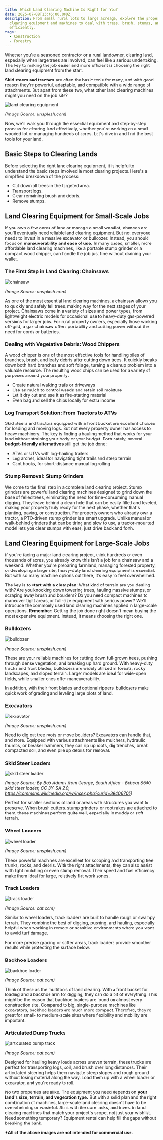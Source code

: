 ```yaml
---
title: Which Land Clearing Machine Is Right for You?
date: 2025-07-08T13:46:00.000Z
description: From small rural lots to large acreage, explore the proper land
  clearing equipment and machines to deal with trees, brush, stumps, and debris
  efficiently.
tags:
  - Construction
  - Forestry
---
```

Whether you're a seasoned contractor or a rural landowner, clearing land, especially when large trees are involved, can feel like a serious undertaking. The key to making the job easier and more efficient is choosing the right land clearing equipment from the start.

**Skid steers and tractors** are often the basic tools for many, and with good reason they're powerful, adaptable, and compatible with a wide range of attachments. But apart from these two, what other land clearing machines might you need on the job site?

![land clearing equipment](/uploads/land-clearing-equipment-blog-1.jpg "Land Clearing Equipment")

*(Image Source: unsplash.com)*

Now, we'll walk you through the essential equipment and step-by-step process for clearing land effectively, whether you're working on a small wooded lot or managing hundreds of acres. Let's dive in and find the best tools for your land.

## Basic Steps to Clearing Lands

Before selecting the right land clearing equipment, it is helpful to understand the basic steps involved in most clearing projects. Here's a simplified breakdown of the process:

* Cut down all trees in the targeted area.
* Transport logs.
* Clear remaining brush and debris.
* Remove stumps.

## Land Clearing Equipment for Small-Scale Jobs

If you own a few acres of land or manage a small woodlot, chances are you'll eventually need reliable land clearing equipment. But not everyone needs to invest in a massive excavator or bulldozer. Instead, you should focus on **maneuverability and ease of use.** In many cases, smaller, more affordable land clearing machines, like a portable stump grinder or a compact wood chipper, can handle the job just fine without draining your wallet. 

### The First Step in Land Clearing: Chainsaws

![chainsaw](/uploads/land-clearing-equipment-blog-2.jpg "Chainsaw")

*(Image Source: unsplash.com)*

As one of the most essential land clearing machines, a chainsaw allows you to quickly and safely fell trees, making way for the next stages of your project. Chainsaws come in a variety of sizes and power types, from lightweight electric models for occasional use to heavy-duty gas-powered versions for larger jobs. For rural property owners, especially those working off-grid, a gas chainsaw offers portability and cutting power without the need for cords or batteries.

### Dealing with Vegetative Debris: Wood Chippers

A wood chipper is one of the most effective tools for handling piles of branches, brush, and leafy debris after cutting down trees. It quickly breaks down both hard branches and soft foliage, turning a cleanup problem into a valuable resource. The resulting wood chips can be used for a variety of purposes around your property:

* Create natural walking trails or driveways
* Use as mulch to control weeds and retain soil moisture
* Let it dry out and use it as fire-starting material
* Even bag and sell the chips locally for extra income

### Log Transport Solution: From Tractors to ATVs

Skid steers and tractors equipped with a front bucket are excellent choices for loading and moving logs. But not every property owner has access to heavy machinery. The key is finding a hauling method that works for your land without straining your body or your budget. Fortunately, several **budget-friendly alternatives** still get the job done:

* ATVs or UTVs with log-hauling trailers
* Log arches, ideal for navigating tight trails and steep terrain
* Cant hooks, for short-distance manual log rolling

### Stump Removal: Stump Grinders

We come to the final step in a complete land clearing project. Stump grinders are powerful land clearing machines designed to grind down the base of felled trees, eliminating the need for time-consuming manual digging. They leave behind a clean hole that can be easily filled and leveled, making your property truly ready for the next phase, whether that's planting, paving, or construction. For property owners who already own a tractor, a PTO-driven stump grinder is a smart upgrade. Unlike manual or walk-behind grinders that can be tiring and slow to use, a tractor-mounted model lets you clear stumps with ease, just drive back and forth.

## Land Clearing Equipment for Large-Scale Jobs

If you're facing a major land clearing project, think hundreds or even thousands of acres, you already know this isn't a job for a chainsaw and a weekend. Whether you're preparing farmland, managing forested property, or developing a large site, heavy-duty land clearing equipment is essential. But with so many machine options out there, it's easy to feel overwhelmed. 

The key is to **start with a clear plan**: What kind of terrain are you dealing with? Are you knocking down towering trees, hauling massive stumps, or scraping away brush and boulders? Do you need compact machines to maneuver tight areas, or full-size equipment with serious power? We'll introduce the commonly used land clearing machines applied in large-scale operations. **Remember:** Getting the job done right doesn't mean buying the most expensive equipment. Instead, it means choosing the right one.

### Bulldozers

![bulldozer](/uploads/land-clearing-equipment-blog-3.jpg "Bulldozer")

*(Image Source: unsplash.com)*

These are your reliable machines for cutting down full-grown trees, pushing through dense vegetation, and breaking up hard ground. With heavy-duty tracks and front blades, bulldozers are widely utilized in forests, rocky landscapes, and sloped terrain. Larger models are ideal for wide-open fields, while smaller ones offer maneuverability.

In addition, with their front blades and optional rippers, bulldozers make quick work of grading and leveling large plots of land.

### Excavators

![excavator](/uploads/land-clearing-equipment-blog-4.jpg "Excavator")

*(Image Source: unsplash.com)*

Need to dig out tree roots or move boulders? Excavators can handle that, and more. Equipped with various attachments like mulchers, hydraulic thumbs, or breaker hammers, they can rip up roots, dig trenches, break compacted soil, and even pile up debris for removal.

### Skid Steer Loaders

![skid steer loader](/uploads/land-clearing-equipment-blog-5.jpg "Skid Steer Loader")

*(Image Source: By Bob Adams from George, South Africa - Bobcat S650 skid steer loader, CC BY-SA 2.0, https://commons.wikimedia.org/w/index.php?curid=36406705)*

Perfect for smaller sections of land or areas with structures you want to preserve. When brush cutters, stump grinders, or root rakes are attached to them, these machines perform quite well, especially in muddy or soft terrain.

### Wheel Loaders

![wheel loader](/uploads/land-clearing-equipment-blog-6.jpg "Wheel Loader")

*(Image Source: unsplash.com)*

These powerful machines are excellent for scooping and transporting tree trunks, rocks, and debris. With the right attachments, they can also assist with light mulching or even stump removal. Their speed and fuel efficiency make them ideal for large, relatively flat work zones.

### Track Loaders

![track loader](/uploads/land-clearing-equipment-blog-7.jpg "track loader")

*(Image Source: cat.com)*

Similar to wheel loaders, track loaders are built to handle rough or swampy terrain. They combine the best of digging, pushing, and hauling, especially helpful when working in remote or sensitive environments where you want to avoid turf damage.

For more precise grading or softer areas, track loaders provide smoother results while protecting the surface below.

### Backhoe Loaders

![backhoe loader](/uploads/land-clearing-equipment-blog-8.jpg "Backhoe Loader")

*(Image Source: cat.com)*

Think of these as the multitools of land clearing. With a front bucket for loading and a backhoe arm for digging, they can do a bit of everything. This might be the reason that backhoe loaders are found on almost every construction site. Compared to big, single-purpose machines like excavators, backhoe loaders are much more compact. Therefore, they're great for small- to medium-scale sites where flexibility and mobility are important.

### Articulated Dump Trucks

![articulated dump track](/uploads/land-clearing-equipment-blog-9.jpg "Articulated Dump Track")

*(Image Source: cat.com)*

Designed for hauling heavy loads across uneven terrain, these trucks are perfect for transporting logs, soil, and brush over long distances. Their articulated steering helps them navigate steep slopes and rough ground without losing material along the way. Load them up with a wheel loader or excavator, and you're ready to roll.

No two properties are alike. The equipment you need depends on **your land's size, terrain, and vegetation type.** But with a solid plan and the right combination of machines, large-scale land clearing doesn't have to be overwhelming or wasteful. Start with the core tasks, and invest in land clearing machines that match your project's scope, not just your wishlist. Need something temporary? Equipment rental can help fill the gaps without breaking the bank.

**\*All of the above images are not intended for commercial use.**
